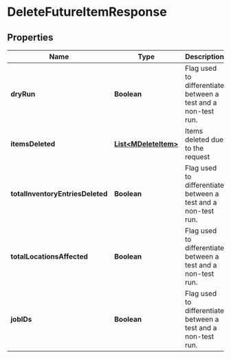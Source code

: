 
# DeleteFutureItemResponse

## Properties
Name | Type | Description | Notes
------------ | ------------- | ------------- | -------------
**dryRun** | **Boolean** | Flag used to differentiate between a test and a non-test run. |  [optional]
**itemsDeleted** | [**List&lt;MDeleteItem&gt;**](MDeleteItem.md) | Items deleted due to the request |  [optional]
**totalInventoryEntriesDeleted** | **Boolean** | Flag used to differentiate between a test and a non-test run. |  [optional]
**totalLocationsAffected** | **Boolean** | Flag used to differentiate between a test and a non-test run. |  [optional]
**jobIDs** | **Boolean** | Flag used to differentiate between a test and a non-test run. |  [optional]



